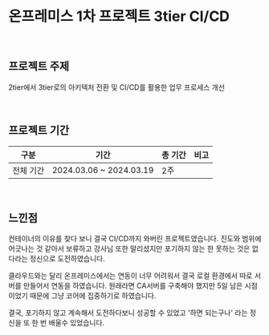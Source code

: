 
# 온프레미스 1차 프로젝트 3tier CI/CD

<br>

## 프로젝트 주제
2tier에서 3tier로의 아키텍처 전환 및 CI/CD를 활용한 업무 프로세스 개선

<br>

## 프로젝트 기간
| 구분 | 기간 | 총 기간 | 비고 |
| -- | -- | -- | -- |
| 전체 기간 | 2024.03.06 ~ 2024.03.19 | 2주 |  |

<br>

## 느낀점
컨테이너의 이유를 찾다 보니 결국 CI/CD까지 와버린 프로젝트였습니다. 진도와 범위에 어긋나는 것 같아서 보류하고 강사님 또한 말리셨지만 포기하지 않는 한 못하는 것은 없다라는 정신으로 도전하였습니다.

클라우드와는 달리 온프레미스에서는 연동이 너무 어려워서 결국 로컬 환경에서 따로 서버를 만들어서 연동을 하였습니다. 원래라면 CA서버를 구축해야 했지만 5일 남은 시점이었기 때문에 그냥 코어에 집중하기로 하였습니다.

결국, 포기하지 않고 계속해서 도전하다보니 성공할 수 있었고 '하면 되는구나' 라는 정신을 또 한 번 배울수 있었습니다.
